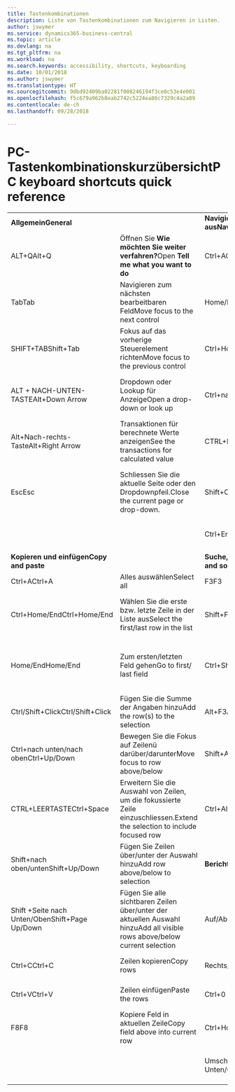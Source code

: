 ```yaml
---
title: Tastenkombinationen
description: Liste von Tastenkombinationen zum Navigieren in Listen.
author: jswymer
ms.service: dynamics365-business-central
ms.topic: article
ms.devlang: na
ms.tgt_pltfrm: na
ms.workload: na
ms.search.keywords: accessibility, shortcuts, keyboarding
ms.date: 10/01/2018
ms.author: jswymer
ms.translationtype: HT
ms.sourcegitcommit: 9dbd92409ba02281f008246194f3ce0c53e4e001
ms.openlocfilehash: f5c679a962b8eab2742c5224ea86c7329c4a2a09
ms.contentlocale: de-ch
ms.lasthandoff: 09/28/2018

---
```


# <a name="pc-keyboard-shortcuts-quick-reference"></a><span data-ttu-id="ec615-103">PC-Tastenkombinationskurzübersicht</span><span class="sxs-lookup"><span data-stu-id="ec615-103">PC keyboard shortcuts quick reference</span></span>


|||||  
|----------------|-----------|----------------|-----------|    
|<span data-ttu-id="ec615-104">**Allgemein**</span><span class="sxs-lookup"><span data-stu-id="ec615-104">**General**</span></span>||<span data-ttu-id="ec615-105">**Navigieren Sie und wählen Sie Zeilen aus**</span><span class="sxs-lookup"><span data-stu-id="ec615-105">**Navigate and select rows**</span></span>||
|<span data-ttu-id="ec615-106">ALT+Q</span><span class="sxs-lookup"><span data-stu-id="ec615-106">Alt+Q</span></span>|<span data-ttu-id="ec615-107">Öffnen Sie **Wie möchten Sie weiter verfahren?**</span><span class="sxs-lookup"><span data-stu-id="ec615-107">Open **Tell me what you want to do**</span></span>|<span data-ttu-id="ec615-108">Ctrl+A</span><span class="sxs-lookup"><span data-stu-id="ec615-108">Ctrl+A</span></span>|<span data-ttu-id="ec615-109">Alles auswählen</span><span class="sxs-lookup"><span data-stu-id="ec615-109">Select all</span></span>|
|<span data-ttu-id="ec615-110">Tab</span><span class="sxs-lookup"><span data-stu-id="ec615-110">Tab</span></span>|<span data-ttu-id="ec615-111">Navigieren zum nächsten bearbeitbaren Feld</span><span class="sxs-lookup"><span data-stu-id="ec615-111">Move focus to the next control</span></span>|<span data-ttu-id="ec615-112">Home/End</span><span class="sxs-lookup"><span data-stu-id="ec615-112">Home/End</span></span>|<span data-ttu-id="ec615-113">Zum ersten/letzten Feld gehen.</span><span class="sxs-lookup"><span data-stu-id="ec615-113">Go to first/last field</span></span>|
|<span data-ttu-id="ec615-114">SHIFT+TAB</span><span class="sxs-lookup"><span data-stu-id="ec615-114">Shift+Tab</span></span>|<span data-ttu-id="ec615-115">Fokus auf das vorherige Steuerelement richten</span><span class="sxs-lookup"><span data-stu-id="ec615-115">Move focus to the previous control</span></span>|<span data-ttu-id="ec615-116">Ctrl+Home/End</span><span class="sxs-lookup"><span data-stu-id="ec615-116">Ctrl+Home/End</span></span>|<span data-ttu-id="ec615-117">Zur ersten/letzten Zeile.</span><span class="sxs-lookup"><span data-stu-id="ec615-117">Go to first/last row</span></span>|   
|<span data-ttu-id="ec615-118">ALT + NACH-UNTEN-TASTE</span><span class="sxs-lookup"><span data-stu-id="ec615-118">Alt+Down Arrow</span></span>|<span data-ttu-id="ec615-119">Dropdown oder Lookup für Anzeige</span><span class="sxs-lookup"><span data-stu-id="ec615-119">Open a drop-down or look up</span></span>|<span data-ttu-id="ec615-120">Ctrl+nach unten/nach oben</span><span class="sxs-lookup"><span data-stu-id="ec615-120">Ctrl+Up/Down</span></span>|<span data-ttu-id="ec615-121">Navigieren Sie ohne die Auswahl zu verlieren</span><span class="sxs-lookup"><span data-stu-id="ec615-121">Navigate without losing selection</span></span>|
|<span data-ttu-id="ec615-122">Alt+Nach-rechts-Taste</span><span class="sxs-lookup"><span data-stu-id="ec615-122">Alt+Right Arrow</span></span>|<span data-ttu-id="ec615-123">Transaktionen für berechnete Werte anzeigen</span><span class="sxs-lookup"><span data-stu-id="ec615-123">See the transactions for calculated value</span></span>|<span data-ttu-id="ec615-124">CTRL+LEERTASTE</span><span class="sxs-lookup"><span data-stu-id="ec615-124">Ctrl+Space</span></span>|<span data-ttu-id="ec615-125">Toggle-Zeilen-Auswahl</span><span class="sxs-lookup"><span data-stu-id="ec615-125">Toggle row selection</span></span>| 
|<span data-ttu-id="ec615-126">Esc</span><span class="sxs-lookup"><span data-stu-id="ec615-126">Esc</span></span>|<span data-ttu-id="ec615-127">Schliessen Sie die aktuelle Seite oder den Dropdownpfeil.</span><span class="sxs-lookup"><span data-stu-id="ec615-127">Close the current page or drop-down.</span></span>|<span data-ttu-id="ec615-128">Shift+Ctrl+Home/End</span><span class="sxs-lookup"><span data-stu-id="ec615-128">Shift+Ctrl+Home/End</span></span>|<span data-ttu-id="ec615-129">Erweitern Sie zuerst die Auswahl zur ersten/letzten Zeile</span><span class="sxs-lookup"><span data-stu-id="ec615-129">Extend selection to first/last row</span></span>| 
|||<span data-ttu-id="ec615-130">Ctrl+Enter</span><span class="sxs-lookup"><span data-stu-id="ec615-130">Ctrl+Enter</span></span>|<span data-ttu-id="ec615-131">Fokussieren Sie auf die Liste</span><span class="sxs-lookup"><span data-stu-id="ec615-131">Focus out of the list</span></span>|
|||||
|<span data-ttu-id="ec615-132">**Kopieren und einfügen**</span><span class="sxs-lookup"><span data-stu-id="ec615-132">**Copy and paste**</span></span>||<span data-ttu-id="ec615-133">**Suche, Filter und Sortieren**</span><span class="sxs-lookup"><span data-stu-id="ec615-133">**Search, filter, and sort**</span></span>||
|<span data-ttu-id="ec615-134">Ctrl+A</span><span class="sxs-lookup"><span data-stu-id="ec615-134">Ctrl+A</span></span>|<span data-ttu-id="ec615-135">Alles auswählen</span><span class="sxs-lookup"><span data-stu-id="ec615-135">Select all</span></span>|<span data-ttu-id="ec615-136">F3</span><span class="sxs-lookup"><span data-stu-id="ec615-136">F3</span></span>|<span data-ttu-id="ec615-137">Toggle-Suche</span><span class="sxs-lookup"><span data-stu-id="ec615-137">Toggle search</span></span>|
|<span data-ttu-id="ec615-138">Ctrl+Home/End</span><span class="sxs-lookup"><span data-stu-id="ec615-138">Ctrl+Home/End</span></span>|<span data-ttu-id="ec615-139">Wählen Sie die erste bzw. letzte Zeile in der Liste aus</span><span class="sxs-lookup"><span data-stu-id="ec615-139">Select the first/last row in the list</span></span>|<span data-ttu-id="ec615-140">Shift+F3</span><span class="sxs-lookup"><span data-stu-id="ec615-140">Shift+F3</span></span>|<span data-ttu-id="ec615-141">Wechselt zwischen Filterbereich; Fokus auf Feldfilter</span><span class="sxs-lookup"><span data-stu-id="ec615-141">Toggle filter pane; focus on field filters</span></span>|
|<span data-ttu-id="ec615-142">Home/End</span><span class="sxs-lookup"><span data-stu-id="ec615-142">Home/End</span></span>|<span data-ttu-id="ec615-143">Zum ersten/letzten Feld gehen</span><span class="sxs-lookup"><span data-stu-id="ec615-143">Go to first/ last field</span></span>|<span data-ttu-id="ec615-144">Ctrl+Shift+F3</span><span class="sxs-lookup"><span data-stu-id="ec615-144">Ctrl+Shift+F3</span></span>|<span data-ttu-id="ec615-145">Dient um zwischen Gesamtfilter zu wechseln, Fokus auf Gesamtfilter</span><span class="sxs-lookup"><span data-stu-id="ec615-145">Toggle totals filters: focus on totals filters</span></span>|
|<span data-ttu-id="ec615-146">Ctrl/Shift+Click</span><span class="sxs-lookup"><span data-stu-id="ec615-146">Ctrl/Shift+Click</span></span>|<span data-ttu-id="ec615-147">Fügen Sie die Summe der Angaben hinzu</span><span class="sxs-lookup"><span data-stu-id="ec615-147">Add the row(s) to the selection</span></span> |<span data-ttu-id="ec615-148">Alt+F3</span><span class="sxs-lookup"><span data-stu-id="ec615-148">Alt+F3</span></span>|<span data-ttu-id="ec615-149">Filtern Sie ausgewählte Zellwerte</span><span class="sxs-lookup"><span data-stu-id="ec615-149">Filter on selected cell value</span></span>|
|<span data-ttu-id="ec615-150">Ctrl+nach unten/nach oben</span><span class="sxs-lookup"><span data-stu-id="ec615-150">Ctrl+Up/Down</span></span>|<span data-ttu-id="ec615-151">Bewegen Sie die Fokus auf Zeilenü darüber/darunter</span><span class="sxs-lookup"><span data-stu-id="ec615-151">Move focus to row above/below</span></span>|<span data-ttu-id="ec615-152">Shift+Alt+F3</span><span class="sxs-lookup"><span data-stu-id="ec615-152">Shift+Alt+F3</span></span>|<span data-ttu-id="ec615-153">Filter auf ausgewählten Felder hinzufügen</span><span class="sxs-lookup"><span data-stu-id="ec615-153">Add filter on selected field</span></span>|
|<span data-ttu-id="ec615-154">CTRL+LEERTASTE</span><span class="sxs-lookup"><span data-stu-id="ec615-154">Ctrl+Space</span></span>|<span data-ttu-id="ec615-155">Erweitern Sie die Auswahl von Zeilen, um die fokussierte Zeile einzuschliessen.</span><span class="sxs-lookup"><span data-stu-id="ec615-155">Extend the selection to include focused row</span></span>|<span data-ttu-id="ec615-156">Ctrl+Alt+Shift+F3</span><span class="sxs-lookup"><span data-stu-id="ec615-156">Ctrl+Alt+Shift+F3</span></span>|<span data-ttu-id="ec615-157">Filter zurücksetzen</span><span class="sxs-lookup"><span data-stu-id="ec615-157">Reset filters</span></span>|
|<span data-ttu-id="ec615-158">Shift+nach oben/unten</span><span class="sxs-lookup"><span data-stu-id="ec615-158">Shift+Up/Down</span></span>|<span data-ttu-id="ec615-159">Fügen Sie Zeilen über/unter der Auswahl hinzu</span><span class="sxs-lookup"><span data-stu-id="ec615-159">Add row above/below to selection</span></span>|<span data-ttu-id="ec615-160">**Berichtvorschau**</span><span class="sxs-lookup"><span data-stu-id="ec615-160">**Report preview**</span></span>||
|<span data-ttu-id="ec615-161">Shift +Seite nach Unten/Oben</span><span class="sxs-lookup"><span data-stu-id="ec615-161">Shift+Page Up/Down</span></span>|<span data-ttu-id="ec615-162">Fügen Sie alle sichtbaren Zeilen über/unter der aktuellen Auswahl hinzu</span><span class="sxs-lookup"><span data-stu-id="ec615-162">Add all visible rows above/below current selection</span></span>|<span data-ttu-id="ec615-163">Auf/Ab</span><span class="sxs-lookup"><span data-stu-id="ec615-163">Up/Down</span></span>|<span data-ttu-id="ec615-164">Führen Sie einen Bildlauf zum Ende der Seite durch</span><span class="sxs-lookup"><span data-stu-id="ec615-164">Scroll up and down the page</span></span>
|<span data-ttu-id="ec615-165">Ctrl+C</span><span class="sxs-lookup"><span data-stu-id="ec615-165">Ctrl+C</span></span>|<span data-ttu-id="ec615-166">Zeilen kopieren</span><span class="sxs-lookup"><span data-stu-id="ec615-166">Copy rows</span></span>|<span data-ttu-id="ec615-167">Rechts/Links</span><span class="sxs-lookup"><span data-stu-id="ec615-167">Right/Left</span></span>|<span data-ttu-id="ec615-168">Blättern Sie nach rechts/links</span><span class="sxs-lookup"><span data-stu-id="ec615-168">Scroll to the right/left</span></span> |
|<span data-ttu-id="ec615-169">Ctrl+V</span><span class="sxs-lookup"><span data-stu-id="ec615-169">Ctrl+V</span></span>|<span data-ttu-id="ec615-170">Zeilen einfügen</span><span class="sxs-lookup"><span data-stu-id="ec615-170">Paste the rows</span></span>|<span data-ttu-id="ec615-171">Ctrl+0 (null)</span><span class="sxs-lookup"><span data-stu-id="ec615-171">Ctrl+0 (zero)</span></span>|<span data-ttu-id="ec615-172">Seite an Fenster anpassen</span><span class="sxs-lookup"><span data-stu-id="ec615-172">Fit page in window</span></span> |
|<span data-ttu-id="ec615-173">F8</span><span class="sxs-lookup"><span data-stu-id="ec615-173">F8</span></span>|<span data-ttu-id="ec615-174">Kopiere Feld in aktuellen Zeile</span><span class="sxs-lookup"><span data-stu-id="ec615-174">Copy field above into current row</span></span>|<span data-ttu-id="ec615-175">Ctrl+Home/End</span><span class="sxs-lookup"><span data-stu-id="ec615-175">Ctrl+Home/End</span></span>|<span data-ttu-id="ec615-176">Zur ersten/letzten Seite.</span><span class="sxs-lookup"><span data-stu-id="ec615-176">Go to the first/last page</span></span>|
|||<span data-ttu-id="ec615-177">Umschalttaste +Seite nach Unten/Oben</span><span class="sxs-lookup"><span data-stu-id="ec615-177">Page Up/Down</span></span>|<span data-ttu-id="ec615-178">Zur vorherigen/nächsten Seite.</span><span class="sxs-lookup"><span data-stu-id="ec615-178">Go to the previous/next page</span></span>|


